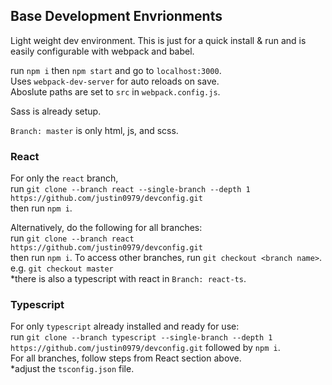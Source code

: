 ## Base Development Envrionments

Light weight dev environment. This is just for a quick install & run and is easily configurable with webpack and babel.

run `npm i` then `npm start` and go to `localhost:3000`.<br />
Uses `webpack-dev-server` for auto reloads on save.<br/>
Aboslute paths are set to `src` in `webpack.config.js`.

Sass is already setup.

`Branch: master` is only html, js, and scss.

### React

For only the `react` branch,<br />
run `git clone --branch react --single-branch --depth 1 https://github.com/justin0979/devconfig.git`<br />
then run `npm i`.

Alternatively, do the following for all branches:<br />
run `git clone --branch react https://github.com/justin0979/devconfig.git`<br />
then run `npm i`.
To access other branches, run `git checkout <branch name>`.<br />
e.g. `git checkout master`<br />
\*there is also a typescript with react in `Branch: react-ts`.

### Typescript

For only `typescript` already installed and ready for use:<br />
run `git clone --branch typescript --single-branch --depth 1 https://github.com/justin0979/devconfig.git` followed by `npm i`.<br />
For all branches, follow steps from React section above.<br />
\*adjust the `tsconfig.json` file.
